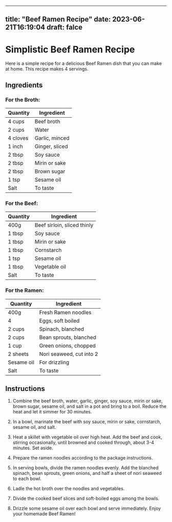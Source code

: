 
---
title: "Beef Ramen Recipe"
date: 2023-06-21T16:19:04
draft: falce
---

# Simplistic Beef Ramen Recipe

Here is a simple recipe for a delicious Beef Ramen dish that you can make at home. This recipe makes 4 servings.

## Ingredients

### For the Broth:

| Quantity | Ingredient       |
|----------|-----------------|
| 4 cups   | Beef broth       |
| 2 cups   | Water            |
| 4 cloves | Garlic, minced   |
| 1 inch   | Ginger, sliced   |
| 2 tbsp   | Soy sauce        |
| 2 tbsp   | Mirin or sake    |
| 2 tbsp   | Brown sugar      |
| 1 tsp    | Sesame oil       |
| Salt     | To taste         |

### For the Beef:

| Quantity | Ingredient                   |
|----------|------------------------------|
| 400g     | Beef sirloin, sliced thinly |
| 1 tbsp   | Soy sauce                    |
| 1 tbsp   | Mirin or sake                |
| 1 tbsp   | Cornstarch                   |
| 1 tsp    | Sesame oil                   |
| 1 tbsp   | Vegetable oil                |
| Salt     | To taste                     |

### For the Ramen:

| Quantity | Ingredient               |
|----------|--------------------------|
| 400g     | Fresh Ramen noodles      |
| 4        | Eggs, soft boiled         |
| 2 cups   | Spinach, blanched         |
| 2 cups   | Bean sprouts, blanched    |
| 1 cup    | Green onions, chopped     |
| 2 sheets | Nori seaweed, cut into 2  |
| Sesame oil | For drizzling           |
| Salt     | To taste                 |

## Instructions

1. Combine the beef broth, water, garlic, ginger, soy sauce, mirin or sake, brown sugar, sesame oil, and salt in a pot and bring to a boil. Reduce the heat and let it simmer for 30 minutes.

2. In a bowl, marinate the beef with soy sauce, mirin or sake, cornstarch, sesame oil, and salt.

3. Heat a skillet with vegetable oil over high heat. Add the beef and cook, stirring occasionally, until browned and cooked through, about 3-4 minutes. Set aside.

4. Prepare the ramen noodles according to the package instructions.

5. In serving bowls, divide the ramen noodles evenly. Add the blanched spinach, bean sprouts, green onions, and half a sheet of nori seaweed to each bowl.

6. Ladle the hot broth over the noodles and vegetables.

7. Divide the cooked beef slices and soft-boiled eggs among the bowls.

8. Drizzle some sesame oil over each bowl and serve immediately. Enjoy your homemade Beef Ramen!
